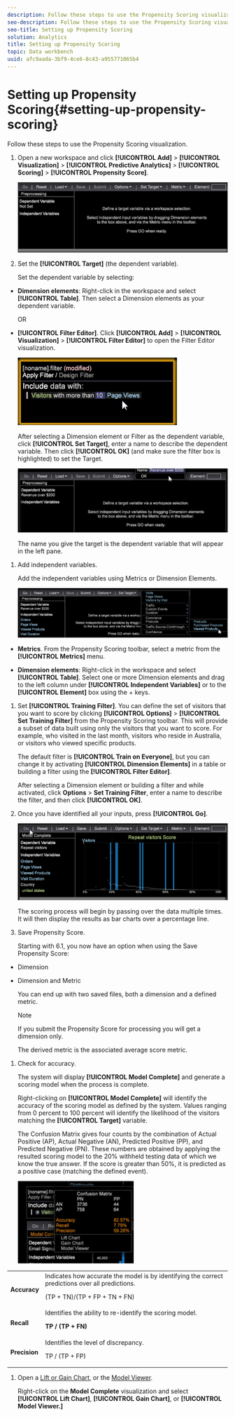 ```yaml
---
description: Follow these steps to use the Propensity Scoring visualization.
seo-description: Follow these steps to use the Propensity Scoring visualization.
seo-title: Setting up Propensity Scoring
solution: Analytics
title: Setting up Propensity Scoring
topic: Data workbench
uuid: afc9aada-3bf9-4ce6-8c43-a955771065b4
---
```


# Setting up Propensity Scoring{#setting-up-propensity-scoring}

Follow these steps to use the Propensity Scoring visualization.

1. Open a new workspace and click **[!UICONTROL Add]** > **[!UICONTROL Visualization]** > **[!UICONTROL Predictive Analytics]** > **[!UICONTROL Scoring]** > **[!UICONTROL Propensity Score]**.

   ![](assets/propensity_visualization.png)

1. Set the **[!UICONTROL Target]** (the dependent variable).

   Set the dependent variable by selecting:

* **Dimension elements**: Right-click in the workspace and select **[!UICONTROL Table]**. Then select a Dimension elements as your dependent variable.

  OR 

* **[!UICONTROL Filter Editor]**. Click **[!UICONTROL Add]** > **[!UICONTROL Visualization]** > **[!UICONTROL Filter Editor]** to open the Filter Editor visualization.

   ![](assets/propensity_visualization_filter_editor.png)

   After selecting a Dimension element or Filter as the dependent variable, click **[!UICONTROL Set Target]**, enter a name to describe the dependent variable. Then click **[!UICONTROL OK]** (and make sure the filter box is highlighted) to set the Target. 

   ![](assets/propensity_visualization_setTarget.png)

   The name you give the target is the dependent variable that will appear in the left pane. 
1. Add independent variables.

   Add the independent variables using Metrics or Dimension Elements. 

   ![](assets/propensity_visualization_metrics.png)

* **Metrics**. From the Propensity Scoring toolbar, select a metric from the **[!UICONTROL Metrics]** menu. 

* **Dimension elements**: Right-click in the workspace and select **[!UICONTROL Table]**. Select one or more Dimension elements and drag to the left column under **[!UICONTROL Independent Variables]** or to the **[!UICONTROL Element]** box using the <Ctrl> + <Alt> keys.

1. Set **[!UICONTROL Training Filter]**. You can define the set of visitors that you want to score by clicking **[!UICONTROL Options]** > **[!UICONTROL Set Training Filter]** from the Propensity Scoring toolbar. This will provide a subset of data built using only the visitors that you want to score. For example, who visited in the last month, visitors who reside in Australia, or visitors who viewed specific products.

   The default filter is **[!UICONTROL Train on Everyone]**, but you can change it by activating **[!UICONTROL Dimension Elements]** in a table or building a filter using the **[!UICONTROL Filter Editor]**.

   After selecting a Dimension element or building a filter and while activated, click **Options** > **Set Training Filter**, enter a name to describe the filter, and then click **[!UICONTROL OK]**. 
1. Once you have identified all your inputs, press **[!UICONTROL Go]**.

   ![](assets/propensity_visualization_GO.png)

   The scoring process will begin by passing over the data multiple times. It will then display the results as bar charts over a percentage line. 
1. Save Propensity Score.

   Starting with 6.1, you now have an option when using the Save Propensity Score:

* Dimension 
* Dimension and Metric

   You can end up with two saved files, both a dimension and a defined metric. 

   >[!NOTE]
   >
   >If you submit the Propensity Score for processing you will get a dimension only.

   The derived metric is the associated average score metric. 
1. Check for accuracy.

   The system will display **[!UICONTROL Model Complete]** and generate a scoring model when the process is complete.

   Right-clicking on **[!UICONTROL Model Complete]** will identify the accuracy of the scoring model as defined by the system. Values ranging from 0 percent to 100 percent will identify the likelihood of the visitors matching the **[!UICONTROL Target]** variable.

   The Confusion Matrix gives four counts by the combination of Actual Positive (AP), Actual Negative (AN), Predicted Positive (PP), and Predicted Negative (PN). These numbers are obtained by applying the resulted scoring model to the 20% withheld testing data of which we know the true answer. If the score is greater than 50%, it is predicted as a positive case (matching the defined event). 

   ![](assets/propensity_lift_gain_1.png) 

<table id="table_154BDD6D294C4ED1B8C15EC33B74B199"> 
 <tbody> 
  <tr> 
   <td colname="col1"><b> Accuracy</b> </td> 
   <td colname="col2"> Indicates how accurate the model is by identifying the correct predictions over all predictions. <p>(TP + TN)/(TP + FP + TN + FN) </p> </td> 
  </tr> 
  <tr> 
   <td colname="col1"><b> Recall</b> </td> 
   <td colname="col2"> Identifies the ability to re-identify the scoring model. <p><b>TP / (TP + FN)</b> </p> </td> 
  </tr> 
  <tr> 
   <td colname="col1"><b> Precision</b> </td> 
   <td colname="col2">Identifies the level of discrepancy. <p>TP / (TP + FP) </p> </td> 
  </tr> 
 </tbody> 
</table>

1. Open a [Lift or Gain Chart](../../../../home/c-get-started/c-analysis-vis/c-visitor-propensity/c-propensity-gain-lift-chart.md#concept-0d049f6baf534f7fb97f271843ba6c4a), or the [Model Viewer](../../../../home/c-get-started/c-analysis-vis/c-visitor-propensity/c-propensity-model-viewer.md#concept-9f2593a8218140b7bd132a4c74e159f9).

   Right-click on the **Model Complete** visualization and select **[!UICONTROL Lift Chart]**, **[!UICONTROL Gain Chart]**, or **[!UICONTROL Model Viewer.]** 
